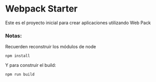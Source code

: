 # Webpack Starter

Este es el proyecto inicial para crear aplicaciones utilizando Web Pack

### Notas:
Recuerden reconstruir los módulos de node
``` 
npm install
```
Y para construir el build:

```
npm run build
```
